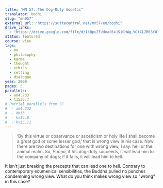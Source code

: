 ```yaml
---
title: "MN 57: The Dog-Duty Ascetic"
translator: bodhi
slug: "mn057"
external_url: "https://suttacentral.net/mn57/en/bodhi"
drive_links:
  - "https://drive.google.com/file/d/1kBpuZfUdead6xJSiGHWg_VOtCLZR63YO"
status: featured
course: view
tags:
  - mn
  - philosophy
  - karma
  - thought
  - ethics
  - setting
  - dialogue
year: 2009
pages: 5
parallels:
  - an4.233
  - t1536.7
# Partial parallels from SC
#  - an4.232
#  - dn33
#  - kv14.8
#  - kv15.11
---
```


> ‘By this virtue or observance or asceticism or holy life I shall become a great god or some lesser god,’ that is wrong view in his case. Now there are two destinations for one with wrong view, I say: hell or the animal realm. So, _Puṇṇa_, if his dog-duty succeeds, it will lead him to the company of dogs; if it fails, it will lead him to hell.

It isn't just breaking the precepts that can lead one to hell. Contrary to contemporary ecumenical sensibilities, the Buddha pulled no punches condemning wrong view. What do you think makes wrong view so "wrong" in this case?
